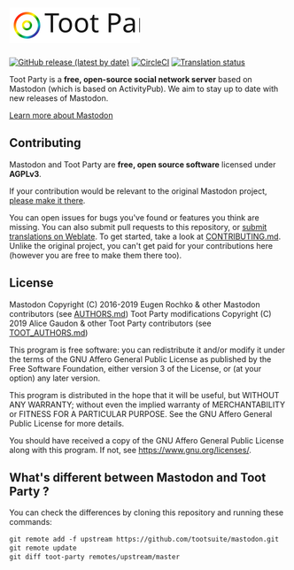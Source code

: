 ![Toot Party](app/javascript/images/logo_full_light.svg)
========

[![GitHub release (latest by date)](https://img.shields.io/github/v/release/ArisuOngaku/toot.party.svg)][releases]
[![CircleCI](https://img.shields.io/circleci/build/github/ArisuOngaku/toot.party/toot-party)][circleci]
[![Translation status](http://translation.toot.party/widgets/toot-party/-/svg-badge.svg)][translation]

[releases]: https://github.com/ArisuOngaku/toot.party/releases
[circleci]: https://circleci.com/gh/ArisuOngaku/toot.party
[translation]: https://translation.toot.party/engage/toot-party/?utm_source=widget

Toot Party is a **free, open-source social network server** based on Mastodon (which is based on ActivityPub). We aim to stay up to date with new releases of Mastodon.

[Learn more about Mastodon](https://github.com/tootsuite/mastodon/README.md)

## Contributing

Mastodon and Toot Party are **free, open source software** licensed under **AGPLv3**.

If your contribution would be relevant to the original Mastodon project, [please make it there](https://github.com/tootsuite/mastodon).

You can open issues for bugs you've found or features you think are missing. You can also submit pull requests to this repository, or [submit translations on Weblate](https://translation.toot.party/projects/toot-party). To get started, take a look at [CONTRIBUTING.md](CONTRIBUTING.md). Unlike the original project, you can't get paid for your contributions here (however you are free to make them there too).

## License

Mastodon Copyright (C) 2016-2019 Eugen Rochko & other Mastodon contributors (see [AUTHORS.md](AUTHORS.md))
Toot Party modifications Copyright (C) 2019 Alice Gaudon & other Toot Party contributors (see [TOOT_AUTHORS.md](TOOT_AUTHORS.md))

This program is free software: you can redistribute it and/or modify it under the terms of the GNU Affero General Public License as published by the Free Software Foundation, either version 3 of the License, or (at your option) any later version.

This program is distributed in the hope that it will be useful, but WITHOUT ANY WARRANTY; without even the implied warranty of MERCHANTABILITY or FITNESS FOR A PARTICULAR PURPOSE. See the GNU Affero General Public License for more details.

You should have received a copy of the GNU Affero General Public License along with this program. If not, see <https://www.gnu.org/licenses/>.

## What's different between Mastodon and Toot Party ?

You can check the differences by cloning this repository and running these commands:
```
git remote add -f upstream https://github.com/tootsuite/mastodon.git
git remote update
git diff toot-party remotes/upstream/master
```
